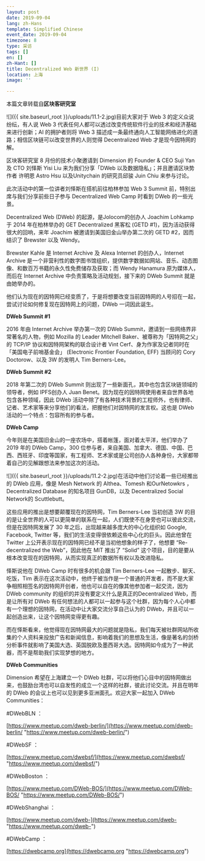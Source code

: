 ```yaml
---
layout: post
date: 2019-09-04
lang: zh-Hans
template: Simplified Chinese
event_date: 2019-09-04
timezone: 8
type: 采访
tags: []
en: []
zh-Hant: []
title: Decentralized Web 新世界 (I)
location: 上海
image: ''

---
```

本篇文章转载自**区块客研究室**

![]({{ site.baseurl_root }}/uploads/11.1-2.jpg)目前大家对于 Web 3 的定义众说纷纭，有人说 Web 3 代表任何人都可以透过改变传统软件行业的技术和经济基础来进行创新；AI 的拥护者则将 Web 3 描述成一条最终通向人工智能网络进化的道路；相信区块链可以改变世界的人则觉得 Decentralized Web 才是现今因特网的解。

区块客研究室 8 月份的技术小聚邀请到 Dimension 的 Founder & CEO Suji Yan 及 CTO 刘怿斯 Yisi Liu 来为我们分享「DWeb 以及数据隐私」；并且邀请区块势作者 许明恩 Astro Hsu 以及Unitychain 的研究员邱骏 Juin Chiu 来参与讨论。

此次活动中的第一位讲者刘怿斯在搭机前往柏林参加 Web 3 Summit 前，特别出席与我们分享前些日子参与 Decentralized Web Camp 时看到 DWeb 的一些光景。

Decentralized Web (DWeb) 的起源，是Jolocom的创办人 Joachim Lohkamp 于 2014 年在柏林举办的 GET Decentralized 黑客松 (GETD #1)，因为活动获得很大的回响，来年 Joachim 被邀请到美国旧金山举办第二次的 GETD #2，因而结识了 Brewster 以及 Wendy。

Brewster Kahle 是 Internet Archive 及 Alexa Internet 的创办人，Internet Archive 是一个非营利性的数字图书馆组织，提供数字数据如网站、音乐、动态图像、和数百万书籍的永久性免费储存及获取；而 Wendy Hanamura 原为媒体人，而后在 Internet Archive 中负责策略及活动规划，接下来的 DWeb Summit 就是由她举办的。

他们认为现在的因特网已经变质了，于是将想要改变当前因特网的人号招在一起，尝试讨论如何修复现在因特网上的问题，DWeb 一词因此诞生。

**DWeb Summit #1**

2016 年由 Internet Archive 举办第一次的 DWeb Summit，邀请到一些网络界非常著名的人物，例如 Mozilla 的 Leader Mitchell Baker、被尊称为「因特网之父」的 TCP/IP 协议和因特网架构的联合设计者 Vint Cerf、身为作家及记者同时在「美国电子前哨基金会」 (Electronic Frontier Foundation, EFF) 当顾问的 Cory Doctorow、以及 3W 的发明人 Tim Berners-Lee。

**DWeb Summit #2**

2018 年第二次的 DWeb Summit 则出现了一些新面孔，其中也包含区块链领域的领导者，例如 IPFS创办人 Juan Benet。因为现在的因特网使用者来自世界各地包含各种领域，因此 DWeb 活动中除了有各种技术背景的工程师外，也有律师、记者、艺术家等来分享他们的看法，把握他们对因特网的发言权。这也是 DWeb 活动的一个特点：包容所有的参与者。

**DWeb Camp**

今年则是在美国旧金山的一座农场中，搭着帐篷，面对着太平洋，他们举办了 2019 年的 DWeb Camp，300 位参与者，来自美国、加拿大、德国、中国、巴西、西班牙、印度等国家，有工程师、艺术家或是公司创办人各种身份，大家都带着自己的见解跟想法来参加这次的活动。

![]({{ site.baseurl_root }}/uploads/11.2-2.jpg)在活动中他们讨论着一些已经推出的 DWeb 应用，像是 Mesh Network 的 Althea、Tomesh 和OurNetowkrs ，Decentralized Database 的知名项目 GunDB，以及 Decentralized Social Network的 Scuttlebutt。

这些应用的推出是想要颠覆现在的因特网，Tim Berners-Lee 当初创造 3W 的目的是让全世界的人可以更简单的联系在一起，人们既使不在身旁也可以彼此交流，但是在因特网发展了 30 年之后，出现越来越多庞大的中心化组织如 Google, Facebook, Twitter 等，我们的生活变得很依赖这些中心化的巨头。因此他曾在 Twitter 上公开表示现在的因特网已经不是当初他想象的样子了，他想要 “Re-decentralized the Web”，因此他在 MIT 推出了 “Solid” 这个项目，目的是要从根本改变现在的因特网，从而实现真正的数据所有权以及改进隐私。

怿斯说他在 DWeb Camp 时有很多的机会跟 Tim Berners-Lee 一起散步、聊天、吃饭，Tim 表示在这次活动中，他终于被当作是一个普通的开发者，而不是大家争相照相签名的因特网开创者，他也可以自在的像其他参加者一起交流，因为 DWeb community 的组织的并没有要定义什么是真正的Decentralized Web，而是让所有对 DWeb 有任何想法的人都可以一起参与这个社群，因为每个人心中都有一个理想的因特网，在活动中让大家交流分享自己认为的 DWeb，并且可以一起创造出来，让这个因特网变得更有趣。

而在怿斯看来，他觉得现在因特网最大的问题就是隐私，我们每天被社群网站所收集的个人资料来投放广告和新闻信息，影响着我们的思想及生活，像是著名的剑桥分析事件就影响了美国大选、英国脱欧及墨西哥大选。因特网如今成为了一种武器，而不是帮助我们实现梦想的地方。

**DWeb Communities**

Dimension 希望在上海建立一个 DWeb 社群，可以将他们心目中的因特网做出来，也鼓励台湾也可以自发性的成立一个这样的社群，彼此讨论交流。并且在明年的 DWeb 的会议上也可以见到更多亚洲面孔。欢迎大家一起加入 DWeb Communities：

\#DWebBLN ：

[https://www.meetup.com/dweb-berlin/](https://www.meetup.com/dweb-berlin/ "https://www.meetup.com/dweb-berlin/")

\#DWebSF ：

[https://www.meetup.com/dwebsf/](https://www.meetup.com/dwebsf/ "https://www.meetup.com/dwebsf/")

\#DWebBoston ：

[https://www.meetup.com/DWeb-BOS/](https://www.meetup.com/DWeb-BOS/ "https://www.meetup.com/DWeb-BOS/")

\#DWebShanghai ：

[https://www.meetup.com/dweb-](https://www.meetup.com/dweb- "https://www.meetup.com/dweb-")

\#DWebCamp ：

[https://dwebcamp.org](https://dwebcamp.org "https://dwebcamp.org")